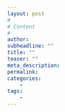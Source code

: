 ```yaml
---
layout: post
#
# Content
#
author:
subheadline: ""
title: ""
teaser: ""
meta_description:
permalink:
categories:
    - 
tags:
    - 
---
```





 [1]: #
 [2]: #
 [3]: #
 [4]: #
 [5]: #
 [6]: #
 [7]: #
 [8]: #
 [9]: #
 [10]: #